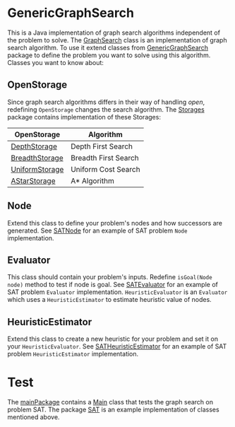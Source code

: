 # GenericGraphSearch
This is a Java implementation of graph search algorithms independent of the problem to solve.
The [GraphSearch](https://github.com/ressay/GenericGraphSearch/blob/master/src/GenericGraphSearch/GraphSearch.java) class is an implementation of graph search algorithm. To use it extend classes from [GenericGraphSearch](https://github.com/ressay/GenericGraphSearch/tree/master/src/GenericGraphSearch) package to define the problem you want to solve using this algorithm.
Classes you want to know about:
## OpenStorage
Since graph search algorithms differs in their way of handling *open*, redefining `OpenStorage` changes the search algorithm. 
The [Storages](https://github.com/ressay/GenericGraphSearch/tree/master/src/Storages) package contains implementation of these Storages:

| OpenStorage   | Algorithm     |
| ------------- | ------------- |
| [DepthStorage](https://github.com/ressay/GenericGraphSearch/blob/master/src/Storages/DepthStorage.java)  | Depth First Search  |
| [BreadthStorage](https://github.com/ressay/GenericGraphSearch/blob/master/src/Storages/BreadthStorage.java)  | Breadth First Search  |
| [UniformStorage](https://github.com/ressay/GenericGraphSearch/blob/master/src/Storages/UniformStorage.java)  | Uniform Cost Search  |
| [AStarStorage](https://github.com/ressay/GenericGraphSearch/blob/master/src/Storages/AStarStorage.java)  | A* Algorithm  |

## Node
Extend this class to define your problem's nodes and how successors are generated. See [SATNode](https://github.com/ressay/GenericGraphSearch/blob/master/src/SAT/SATNode.java) for an example of SAT problem `Node` implementation.

## Evaluator
This class should contain your problem's inputs. Redefine `isGoal(Node node)` method to test if node is goal. See [SATEvaluator](https://github.com/ressay/GenericGraphSearch/blob/master/src/SAT/SATEvaluator.java) for an example of SAT problem `Evaluator` implementation.
`HeuristicEvaluator` is an `Evaluator` which uses a `HeuristicEstimator` to estimate heuristic value of nodes.

## HeuristicEstimator
Extend this class to create a new heuristic for your problem and set it on your `HeuristicEvaluator`. See [SATHeuristicEstimator](https://github.com/ressay/GenericGraphSearch/blob/master/src/SAT/SATHeuristicEstimator.java) for an example of SAT problem `HeuristicEstimator` implementation.

# Test
The [mainPackage](https://github.com/ressay/GenericGraphSearch/tree/master/src/mainPackage) contains a [Main](https://github.com/ressay/GenericGraphSearch/blob/master/src/mainPackage/Main.java) class that tests the graph search on problem SAT. The package [SAT](https://github.com/ressay/GenericGraphSearch/tree/master/src/SAT) is an example implementation of classes mentioned above. 


